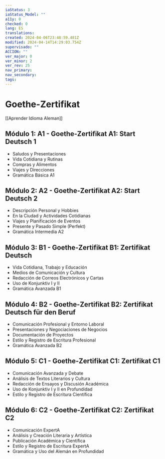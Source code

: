 ```yaml
---
iaStatus: 3
iaStatus_Model: ""
a11y: 0
checked: 0
lang: ES
translations: 
created: 2024-04-06T23:48:59.481Z
modified: 2024-04-14T14:29:03.754Z
supervisado: ""
ACCION: ""
ver_major: 0
ver_minor: 2
ver_rev: 25
nav_primary: 
nav_secondary: 
tags:
---
```

# Goethe-Zertifikat

[[Aprender Idioma Aleman]]

## Módulo 1: A1 - Goethe-Zertifikat A1: Start Deutsch 1

- Saludos y Presentaciones
- Vida Cotidiana y Rutinas
- Compras y Alimentos
- Viajes y Direcciones
- Gramática Básica A1

## Módulo 2: A2 - Goethe-Zertifikat A2: Start Deutsch 2

- Descripción Personal y Hobbies
- En la Ciudad y Actividades Cotidianas
- Viajes y Planificación de Eventos
- Presente y Pasado Simple (Perfekt)
- Gramática Intermedia A2

## Módulo 3: B1 - Goethe-Zertifikat B1: Zertifikat Deutsch

- Vida Cotidiana, Trabajo y Educación
- Medios de Comunicación y Cultura
- Redacción de Correos Electrónicos y Cartas
- Uso de Konjunktiv I y II
- Gramática Avanzada B1

## Módulo 4: B2 - Goethe-Zertifikat B2: Zertifikat Deutsch für den Beruf

- Comunicación Profesional y Entorno Laboral
- Presentaciones y Negociaciones de Negocios
- Documentación de Proyectos
- Estilo y Registro de Escritura Profesional
- Gramática Avanzada B2

## Módulo 5: C1 - Goethe-Zertifikat C1: Zertifikat C1

- Comunicación Avanzada y Debate
- Análisis de Textos Literarios y Cultura
- Redacción de Ensayos y Discusión Académica
- Uso de Konjunktiv I y II en Profundidad
- Estilo y Registro de Escritura Científica

## Módulo 6: C2 - Goethe-Zertifikat C2: Zertifikat C2

- Comunicación ExpertA
- Análisis y Creación Literaria y Artística
- Publicación Académica y Científica
- Estilo y Registro de Escritura ExpertA
- Gramática y Uso del Alemán en Profundidad

